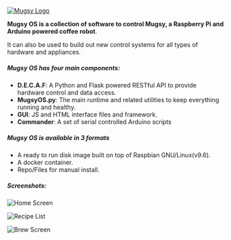 [![Mugsy Logo](https://static1.squarespace.com/static/55f8db72e4b0219d1ebd9acc/5a56a92f652dea23bbbc226b/5ce4abf5678b0c0001a8fd8a/1558490139020/mugsyLogoPink.png?format=200w "Mugsy Logo")](https://static1.squarespace.com/static/55f8db72e4b0219d1ebd9acc/5a56a92f652dea23bbbc226b/5ce4abf5678b0c0001a8fd8a/1558490139020/mugsyLogoPink.png?format=200w "Mugsy Logo")

**Mugsy OS is a collection of software to control Mugsy, a Raspberry Pi and Arduino powered coffee robot**.

It can also be used to build out new control systems for all types of hardware and appliances.

##### Mugsy OS has four main components:
- **D.E.C.A.F**: A Python and Flask powered RESTful API to provide hardware control and data access.
- **MugsyOS.py**: The main runtime and related utilities to keep everything running and healthy.
- **GUI**: JS and HTML interface files and framework.
- **Commander**: A set of serial controlled Arduino scripts

##### Mugsy OS is available in 3 formats
- A ready to run disk image built on top of Raspbian GNU/Linux(v9.6).
- A docker container.
- Repo/Files for manual install.

##### Screenshots:
![Home Screen](https://github.com/margyle/MugsyDev/blob/master/readMeAssets/home1.png)

![Recipe List](https://github.com/margyle/MugsyDev/blob/master/readMeAssets/recipeList2.png)

![Brew Screen](https://github.com/margyle/MugsyDev/blob/master/readMeAssets/brewScreen.png)


